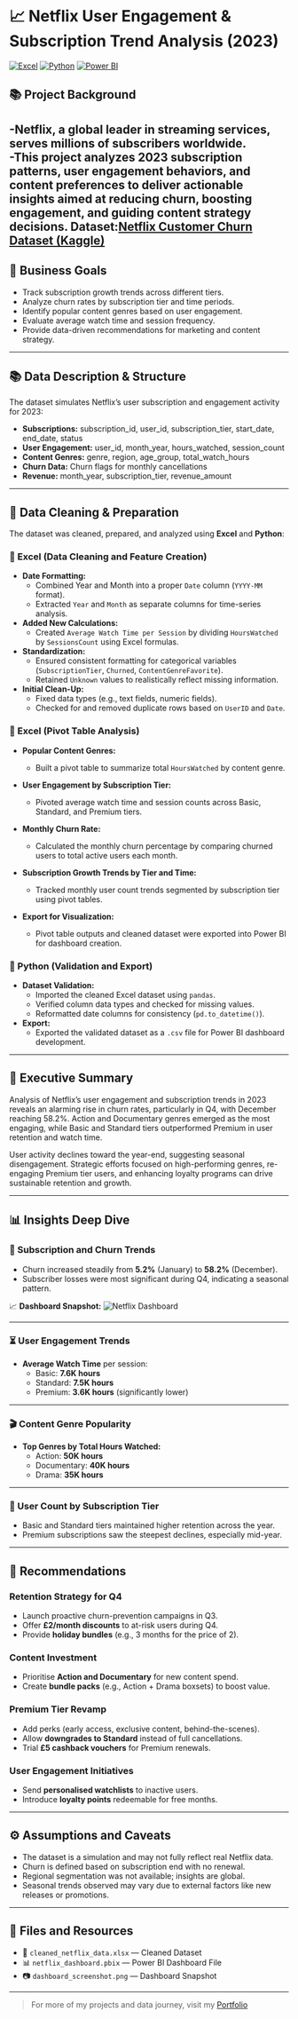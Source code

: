 # 📈 Netflix User Engagement & Subscription Trend Analysis (2023)


[![Excel](https://img.shields.io/badge/Tool-Excel-green)](#)
[![Python](https://img.shields.io/badge/Tool-Python-blue)](#)
[![Power BI](https://img.shields.io/badge/Tool-PowerBI-yellow)](#)



## 📚 Project Background
-Netflix, a global leader in streaming services, serves millions of subscribers worldwide.  
-This project analyzes 2023 subscription patterns, user engagement behaviors, and content preferences to deliver actionable insights aimed at reducing churn, boosting engagement, and guiding content strategy decisions.
**Dataset:[Netflix Customer Churn Dataset (Kaggle)](https://www.kaggle.com/datasets/abood1120/netflix-customer-churn-dataset?utm_source=chatgpt.com)**   
---

## 🚀 Business Goals
- Track subscription growth trends across different tiers.
- Analyze churn rates by subscription tier and time periods.
- Identify popular content genres based on user engagement.
- Evaluate average watch time and session frequency.
- Provide data-driven recommendations for marketing and content strategy.

---

## 📚 Data Description & Structure
The dataset simulates Netflix’s user subscription and engagement activity for 2023:
- **Subscriptions:** subscription_id, user_id, subscription_tier, start_date, end_date, status
- **User Engagement:** user_id, month_year, hours_watched, session_count
- **Content Genres:** genre, region, age_group, total_watch_hours
- **Churn Data:** Churn flags for monthly cancellations
- **Revenue:** month_year, subscription_tier, revenue_amount

---

## 🧹 Data Cleaning & Preparation

The dataset was cleaned, prepared, and analyzed using **Excel** and **Python**:

### 🔹 Excel (Data Cleaning and Feature Creation)
- **Date Formatting:**  
  - Combined Year and Month into a proper `Date` column (`YYYY-MM` format).
  - Extracted `Year` and `Month` as separate columns for time-series analysis.
- **Added New Calculations:**  
  - Created `Average Watch Time per Session` by dividing `HoursWatched` by `SessionsCount` using Excel formulas.
- **Standardization:**  
  - Ensured consistent formatting for categorical variables (`SubscriptionTier`, `Churned`, `ContentGenreFavorite`).
  - Retained `Unknown` values to realistically reflect missing information.
- **Initial Clean-Up:**  
  - Fixed data types (e.g., text fields, numeric fields).
  - Checked for and removed duplicate rows based on `UserID` and `Date`.

### 🔹 Excel (Pivot Table Analysis)
- **Popular Content Genres:**  
  - Built a pivot table to summarize total `HoursWatched` by content genre.
- **User Engagement by Subscription Tier:**  
  - Pivoted average watch time and session counts across Basic, Standard, and Premium tiers.
- **Monthly Churn Rate:**  
  - Calculated the monthly churn percentage by comparing churned users to total active users each month.
- **Subscription Growth Trends by Tier and Time:**  
  - Tracked monthly user count trends segmented by subscription tier using pivot tables.

- **Export for Visualization:**  
  - Pivot table outputs and cleaned dataset were exported into Power BI for dashboard creation.

### 🔹 Python (Validation and Export)
- **Dataset Validation:**  
  - Imported the cleaned Excel dataset using `pandas`.
  - Verified column data types and checked for missing values.
  - Reformatted date columns for consistency (`pd.to_datetime()`).
- **Export:**  
  - Exported the validated dataset as a `.csv` file for Power BI dashboard development.

---

## 🧩 Executive Summary
Analysis of Netflix’s user engagement and subscription trends in 2023 reveals an alarming rise in churn rates, particularly in Q4, with December reaching 58.2%. Action and Documentary genres emerged as the most engaging, while Basic and Standard tiers outperformed Premium in user retention and watch time.

User activity declines toward the year-end, suggesting seasonal disengagement. Strategic efforts focused on high-performing genres, re-engaging Premium tier users, and enhancing loyalty programs can drive sustainable retention and growth.

---

## 📊 Insights Deep Dive

### 🚀 Subscription and Churn Trends
- Churn increased steadily from **5.2%** (January) to **58.2%** (December).
- Subscriber losses were most significant during Q4, indicating a seasonal pattern.

📈 **Dashboard Snapshot:**
![Netflix Dashboard](screenshot.png)

---

### ⏳ User Engagement Trends
- **Average Watch Time** per session:
  - Basic: **7.6K hours**
  - Standard: **7.5K hours**
  - Premium: **3.6K hours** (significantly lower)

---

### 🎬 Content Genre Popularity
- **Top Genres by Total Hours Watched:**
  - Action: **50K hours**
  - Documentary: **40K hours**
  - Drama: **35K hours**

---

### 👥 User Count by Subscription Tier
- Basic and Standard tiers maintained higher retention across the year.
- Premium subscriptions saw the steepest declines, especially mid-year.

---

## 📝 Recommendations

### Retention Strategy for Q4
- Launch proactive churn-prevention campaigns in Q3.  
- Offer **£2/month discounts** to at-risk users during Q4.  
- Provide **holiday bundles** (e.g., 3 months for the price of 2).  

### Content Investment
- Prioritise **Action and Documentary** for new content spend.  
- Create **bundle packs** (e.g., Action + Drama boxsets) to boost value.  

### Premium Tier Revamp
- Add perks (early access, exclusive content, behind-the-scenes).  
- Allow **downgrades to Standard** instead of full cancellations.  
- Trial **£5 cashback vouchers** for Premium renewals.  

### User Engagement Initiatives
- Send **personalised watchlists** to inactive users.  
- Introduce **loyalty points** redeemable for free months.  

---

## ⚙️ Assumptions and Caveats
- The dataset is a simulation and may not fully reflect real Netflix data.
- Churn is defined based on subscription end with no renewal.
- Regional segmentation was not available; insights are global.
- Seasonal trends observed may vary due to external factors like new releases or promotions.

---

## 📂 Files and Resources
- 📄 `cleaned_netflix_data.xlsx` — Cleaned Dataset
- 📊 `netflix_dashboard.pbix` — Power BI Dashboard File
- 📷 `dashboard_screenshot.png` — Dashboard Snapshot

---

> For more of my projects and data journey, visit my [Portfolio](https://www.datascienceportfol.io/angdwina1)

